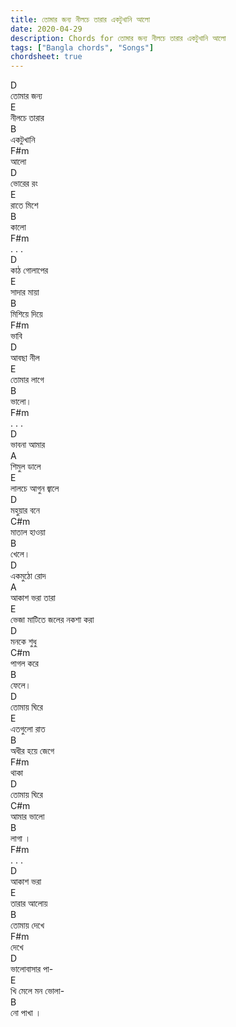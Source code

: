 ```yaml
---
title: তোমার জন্য নীলচে তারার একটুখানি আলো
date: 2020-04-29
description: Chords for তোমার জন্য নীলচে তারার একটুখানি আলো
tags: ["Bangla chords", "Songs"]
chordsheet: true
---
```


<div class="chord-sheet"><div class="paragraph"></div><div class="paragraph"><div class="row"><div class="column"><div class="chord">D</div><div class="lyrics">তোমার জন্য </div></div><div class="column"><div class="chord">E</div><div class="lyrics">নীলচে তারার </div></div><div class="column"><div class="chord">B</div><div class="lyrics">একটুখানি </div></div><div class="column"><div class="chord">F#m</div><div class="lyrics">আলো</div></div></div><div class="row"><div class="column"><div class="chord">D</div><div class="lyrics">ভোরের রং </div></div><div class="column"><div class="chord">E</div><div class="lyrics">রাতে মিশে </div></div><div class="column"><div class="chord">B</div><div class="lyrics">কালো </div></div><div class="column"><div class="chord">F#m</div><div class="lyrics">. . .</div></div></div><div class="row"><div class="column"><div class="chord">D</div><div class="lyrics">কাঠ গোলাপের </div></div><div class="column"><div class="chord">E</div><div class="lyrics">সাদার মায়া </div></div><div class="column"><div class="chord">B</div><div class="lyrics">মিশিয়ে দিয়ে </div></div><div class="column"><div class="chord">F#m</div><div class="lyrics">ভাবি</div></div></div><div class="row"><div class="column"><div class="chord">D</div><div class="lyrics">আবছা নীল </div></div><div class="column"><div class="chord">E</div><div class="lyrics">তোমার লাগে </div></div><div class="column"><div class="chord">B</div><div class="lyrics">ভালো। </div></div><div class="column"><div class="chord">F#m</div><div class="lyrics">. . .</div></div></div></div><div class="paragraph"><div class="row"><div class="column"><div class="chord">D</div><div class="lyrics">ভাবনা আমার </div></div><div class="column"><div class="chord">A</div><div class="lyrics">শিমুল ডালে </div></div><div class="column"><div class="chord">E</div><div class="lyrics">লালচে আগুন জ্বালে</div></div></div><div class="row"><div class="column"><div class="chord">D</div><div class="lyrics">মহুয়ার বনে </div></div><div class="column"><div class="chord">C#m</div><div class="lyrics">মাতাল হাওয়া </div></div><div class="column"><div class="chord">B</div><div class="lyrics">খেলে।</div></div></div><div class="row"><div class="column"><div class="chord">D</div><div class="lyrics">একমুঠো রোদ </div></div><div class="column"><div class="chord">A</div><div class="lyrics">আকাশ ভরা তারা</div></div></div><div class="row"><div class="column"><div class="chord">E</div><div class="lyrics">ভেজা মাটিতে জলের নকশা করা</div></div></div><div class="row"><div class="column"><div class="chord">D</div><div class="lyrics">মনকে শুধু </div></div><div class="column"><div class="chord">C#m</div><div class="lyrics">পাগল করে </div></div><div class="column"><div class="chord">B</div><div class="lyrics">ফেলে।</div></div></div></div><div class="paragraph"><div class="row"><div class="column"><div class="chord">D</div><div class="lyrics">তোমায় ঘিরে </div></div><div class="column"><div class="chord">E</div><div class="lyrics">এতগুলো রাত </div></div><div class="column"><div class="chord">B</div><div class="lyrics">অধীর হয়ে জেগে </div></div><div class="column"><div class="chord">F#m</div><div class="lyrics">থাকা</div></div></div><div class="row"><div class="column"><div class="chord">D</div><div class="lyrics">তোমায় ঘিরে </div></div><div class="column"><div class="chord">C#m</div><div class="lyrics">আমার ভালো </div></div><div class="column"><div class="chord">B</div><div class="lyrics">লাগা । </div></div><div class="column"><div class="chord">F#m</div><div class="lyrics">. . .</div></div></div><div class="row"><div class="column"><div class="chord">D</div><div class="lyrics">আকাশ ভরা </div></div><div class="column"><div class="chord">E</div><div class="lyrics">তারার আলোয় </div></div><div class="column"><div class="chord">B</div><div class="lyrics">তোমায় দেখে </div></div><div class="column"><div class="chord">F#m</div><div class="lyrics">দেখে</div></div></div><div class="row"><div class="column"><div class="chord">D</div><div class="lyrics">ভালোবাসার পা-</div></div><div class="column"><div class="chord">E</div><div class="lyrics">খি মেলে মন ভোলা-</div></div><div class="column"><div class="chord">B</div><div class="lyrics">নো পাখা ।</div></div></div></div><div class="paragraph"></div></div>
